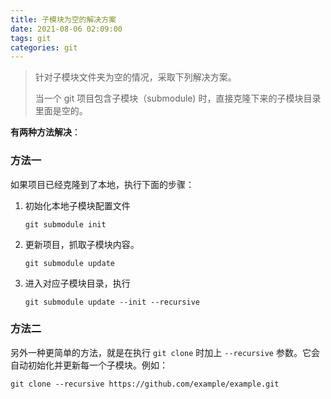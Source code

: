 ```yaml
---
title: 子模块为空的解决方案
date: 2021-08-06 02:09:00
tags: git
categories: git
---
```


> 针对子模块文件夹为空的情况，采取下列解决方案。
>
> 当一个 git 项目包含子模块（submodule) 时，直接克隆下来的子模块目录里面是空的。

**有两种方法解决**：

### 方法一

如果项目已经克隆到了本地，执行下面的步骤：

1. 初始化本地子模块配置文件

   ```
   git submodule init
   ```
   
2. 更新项目，抓取子模块内容。

   ```
   git submodule update
   ```

3. 进入对应子模块目录，执行

   ```
   git submodule update --init --recursive
   ```

### 方法二

另外一种更简单的方法，就是在执行 `git clone` 时加上 `--recursive` 参数。它会自动初始化并更新每一个子模块。例如：

```
git clone --recursive https://github.com/example/example.git
```

